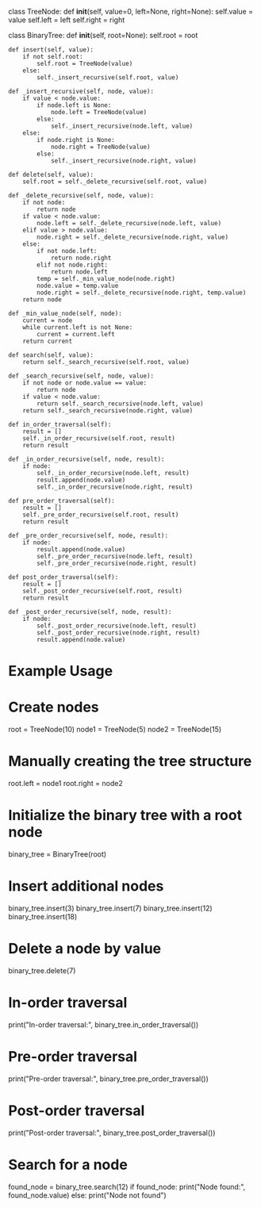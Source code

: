 class TreeNode:
    def __init__(self, value=0, left=None, right=None):
        self.value = value
        self.left = left
        self.right = right

class BinaryTree:
    def __init__(self, root=None):
        self.root = root

    def insert(self, value):
        if not self.root:
            self.root = TreeNode(value)
        else:
            self._insert_recursive(self.root, value)

    def _insert_recursive(self, node, value):
        if value < node.value:
            if node.left is None:
                node.left = TreeNode(value)
            else:
                self._insert_recursive(node.left, value)
        else:
            if node.right is None:
                node.right = TreeNode(value)
            else:
                self._insert_recursive(node.right, value)

    def delete(self, value):
        self.root = self._delete_recursive(self.root, value)

    def _delete_recursive(self, node, value):
        if not node:
            return node
        if value < node.value:
            node.left = self._delete_recursive(node.left, value)
        elif value > node.value:
            node.right = self._delete_recursive(node.right, value)
        else:
            if not node.left:
                return node.right
            elif not node.right:
                return node.left
            temp = self._min_value_node(node.right)
            node.value = temp.value
            node.right = self._delete_recursive(node.right, temp.value)
        return node

    def _min_value_node(self, node):
        current = node
        while current.left is not None:
            current = current.left
        return current

    def search(self, value):
        return self._search_recursive(self.root, value)

    def _search_recursive(self, node, value):
        if not node or node.value == value:
            return node
        if value < node.value:
            return self._search_recursive(node.left, value)
        return self._search_recursive(node.right, value)

    def in_order_traversal(self):
        result = []
        self._in_order_recursive(self.root, result)
        return result

    def _in_order_recursive(self, node, result):
        if node:
            self._in_order_recursive(node.left, result)
            result.append(node.value)
            self._in_order_recursive(node.right, result)

    def pre_order_traversal(self):
        result = []
        self._pre_order_recursive(self.root, result)
        return result

    def _pre_order_recursive(self, node, result):
        if node:
            result.append(node.value)
            self._pre_order_recursive(node.left, result)
            self._pre_order_recursive(node.right, result)

    def post_order_traversal(self):
        result = []
        self._post_order_recursive(self.root, result)
        return result

    def _post_order_recursive(self, node, result):
        if node:
            self._post_order_recursive(node.left, result)
            self._post_order_recursive(node.right, result)
            result.append(node.value)

# Example Usage

# Create nodes
root = TreeNode(10)
node1 = TreeNode(5)
node2 = TreeNode(15)

# Manually creating the tree structure
root.left = node1
root.right = node2

# Initialize the binary tree with a root node
binary_tree = BinaryTree(root)

# Insert additional nodes
binary_tree.insert(3)
binary_tree.insert(7)
binary_tree.insert(12)
binary_tree.insert(18)

# Delete a node by value
binary_tree.delete(7)

# In-order traversal
print("In-order traversal:", binary_tree.in_order_traversal())

# Pre-order traversal
print("Pre-order traversal:", binary_tree.pre_order_traversal())

# Post-order traversal
print("Post-order traversal:", binary_tree.post_order_traversal())

# Search for a node
found_node = binary_tree.search(12)
if found_node:
    print("Node found:", found_node.value)
else:
    print("Node not found")
